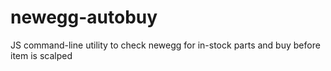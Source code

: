# newegg-autobuy
JS command-line utility to check newegg for in-stock parts and buy before item is scalped
